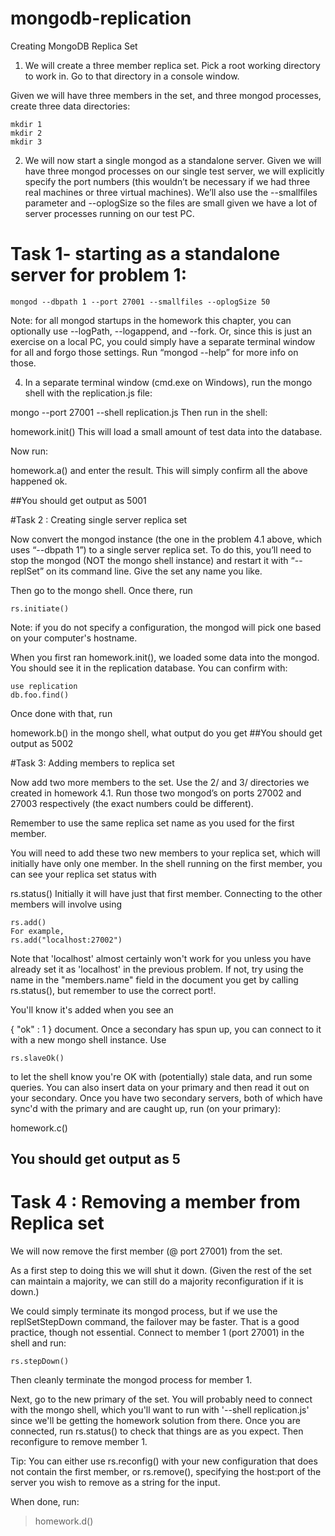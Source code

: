 # mongodb-replication
Creating MongoDB Replica Set

1. We will create a three member replica set. Pick a root working directory to work in. Go to that directory in a console window.

Given we will have three members in the set, and three mongod processes, create three data directories:
```
mkdir 1
mkdir 2
mkdir 3
```

2. We will now start a single mongod as a standalone server. Given we will have three mongod processes on our single test server, we will explicitly specify the port numbers (this wouldn’t be necessary if we had three real machines or three virtual machines). We’ll also use the --smallfiles parameter and --oplogSize so the files are small given we have a lot of server processes running on our test PC.

# Task 1- starting as a standalone server for problem 1:
```
mongod --dbpath 1 --port 27001 --smallfiles --oplogSize 50
```
Note: for all mongod startups in the homework this chapter, you can optionally use --logPath, --logappend, and --fork. Or, since this is just an exercise on a local PC, you could simply have a separate terminal window for all and forgo those settings. Run “mongod --help” for more info on those.

4. In a separate terminal window (cmd.exe on Windows), run the mongo shell with the replication.js file:

mongo --port 27001 --shell replication.js
Then run in the shell:

homework.init()
This will load a small amount of test data into the database.

Now run:

homework.a() and enter the result. This will simply confirm all the above happened ok.

##You should get output as 5001


#Task 2 : Creating single server replica set

Now convert the mongod instance (the one in the problem 4.1 above, which uses “--dbpath 1”) to a single server replica set. To do this, you’ll need to stop the mongod (NOT the mongo shell instance) and restart it with “--replSet” on its command line. Give the set any name you like.

Then go to the mongo shell. Once there, run

```
rs.initiate()
```
Note: if you do not specify a configuration, the mongod will pick one based on your computer's hostname.

When you first ran homework.init(), we loaded some data into the mongod. You should see it in the replication database. You can confirm with:

```
use replication
db.foo.find()
```

Once done with that, run

homework.b() in the mongo shell, what output do you get 
##You should get output as 5002


#Task 3: Adding members to replica set

Now add two more members to the set. Use the 2/ and 3/ directories we created in homework 4.1. Run those two mongod’s on ports 27002 and 27003 respectively (the exact numbers could be different).

Remember to use the same replica set name as you used for the first member.

You will need to add these two new members to your replica set, which will initially have only one member. In the shell running on the first member, you can see your replica set status with

rs.status()
Initially it will have just that first member. Connecting to the other members will involve using

```
rs.add()
For example,
rs.add("localhost:27002")
```

Note that 'localhost' almost certainly won't work for you unless you have already set it as 'localhost' in the previous problem. If not, try using the name in the "members.name" field in the document you get by calling rs.status(), but remember to use the correct port!.

You'll know it's added when you see an

{ "ok" : 1 }
document. Once a secondary has spun up, you can connect to it with a new mongo shell instance. Use
```
rs.slaveOk()

```
to let the shell know you're OK with (potentially) stale data, and run some queries. You can also insert data on your primary and then read it out on your secondary.
Once you have two secondary servers, both of which have sync'd with the primary and are caught up, run (on your primary):

homework.c()

## You should get output as 5


# Task 4 : Removing a member from Replica set

We will now remove the first member (@ port 27001) from the set.

As a first step to doing this we will shut it down. (Given the rest of the set can maintain a majority, we can still do a majority reconfiguration if it is down.)

We could simply terminate its mongod process, but if we use the replSetStepDown command, the failover may be faster. That is a good practice, though not essential. Connect to member 1 (port 27001) in the shell and run:

```
rs.stepDown()
```

Then cleanly terminate the mongod process for member 1.

Next, go to the new primary of the set. You will probably need to connect with the mongo shell, which you'll want to run with '--shell replication.js' since we'll be getting the homework solution from there. Once you are connected, run rs.status() to check that things are as you expect. Then reconfigure to remove member 1.

Tip: You can either use rs.reconfig() with your new configuration that does not contain the first member, or rs.remove(), specifying the host:port of the server you wish to remove as a string for the input.

When done, run:
> homework.d()
